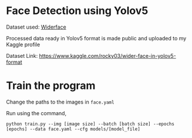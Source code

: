 # Face Detection using Yolov5

Dataset used: [Widerface](http://shuoyang1213.me/WIDERFACE/)

Processed data ready in Yolov5 format is made public and uploaded to my Kaggle profile

Dataset Link: https://www.kaggle.com/rocky03/wider-face-in-yolov5-format

# Train the program

Change the paths to the images in `face.yaml`

Run using the command,

`python train.py --img [image size] --batch [batch size] --epochs [epochs] --data face.yaml --cfg models/[model_file]`


